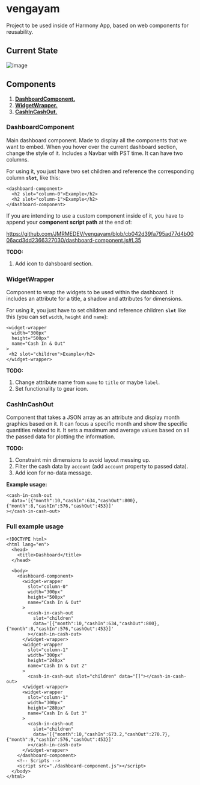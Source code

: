 # vengayam

Project to be used inside of Harmony App, based on web components for reusability.

## Current State

![image](https://user-images.githubusercontent.com/58167190/202096047-9cb9c54e-7209-4dfb-ba71-b446490986fb.png)

## Components

1. [**DashboardComponent.**](https://github.com/JMRMEDEV/vengayam#dashboardcomponent)
2. [**WidgetWrapper.**](https://github.com/JMRMEDEV/vengayam#widgetwrapper)
3. [**CashInCashOut.**](https://github.com/JMRMEDEV/vengayam#cashincashout)

### DashboardComponent

Main dashboard component. Made to display all the components that we want to embed. When you hover over the current dashboard section, change the style of it. Includes a Navbar with PST time. It can have two columns.

For using it, you just have two set children and reference the corresponding column **`slot`**, like this:

```
<dashboard-component>
  <h2 slot="column-0">Example</h2>
  <h2 slot="column-1">Example</h2>
</dashboard-component>
```

If you are intending to use a custom component inside of it, you have to append your **component script path** at the end of:

https://github.com/JMRMEDEV/vengayam/blob/cb042d39fa795ad77d4b0006acd3dd2366327030/dashboard-component.js#L35

**TODO:**

1. Add icon to dahsboard section.

### WidgetWrapper

Component to wrap the widgets to be used within the dashboard. It includes an attribute for a title, a shadow and attributes for dimensions.

For using it, you just  have to set children and reference children **`slot`** like this (you can set `width`, `height` and `name`):

```
<widget-wrapper
  width="300px"
  height="500px"
  name="Cash In & Out"
>
 <h2 slot="children">Example</h2>
</widget-wrapper>
```

**TODO:** 

1. Change attribute name from `name` to `title` or maybe `label`.
2. Set functionality to gear icon.

### CashInCashOut

Component that takes a JSON array as an attribute and display month graphics based on it. It can focus a specific month and show the specific quantities related to it. It sets a maximum and average values based on all the passed data for plotting the information.

**TODO:** 

1. Constraint min dimensions to avoid layout messing up.
2. Filter the cash data by `account` (add `account` property to passed data).
3. Add icon for no-data message.

**Example usage:**

```
<cash-in-cash-out
  data='[{"month":10,"cashIn":634,"cashOut":800},{"month":8,"cashIn":576,"cashOut":453}]'
></cash-in-cash-out>
```

### Full example usage

```
<!DOCTYPE html>
<html lang="en">
  <head>
    <title>Dashboard</title>
  </head>

  <body>
    <dashboard-component>
      <widget-wrapper
        slot="column-0"
        width="300px"
        height="500px"
        name="Cash In & Out"
      >
        <cash-in-cash-out
          slot="children"
          data='[{"month":10,"cashIn":634,"cashOut":800},{"month":8,"cashIn":576,"cashOut":453}]'
        ></cash-in-cash-out>
      </widget-wrapper>
      <widget-wrapper
        slot="column-1"
        width="300px"
        height="240px"
        name="Cash In & Out 2"
      >
        <cash-in-cash-out slot="children" data="[]"></cash-in-cash-out>
      </widget-wrapper>
      <widget-wrapper
        slot="column-1"
        width="300px"
        height="280px"
        name="Cash In & Out 3"
      >
        <cash-in-cash-out
          slot="children"
          data='[{"month":10,"cashIn":673.2,"cashOut":270.7},{"month":9,"cashIn":576,"cashOut":453}]'
        ></cash-in-cash-out>
      </widget-wrapper>
    </dashboard-component>
    <!-- Scripts -->
    <script src="./dashboard-component.js"></script>
  </body>
</html>

```
